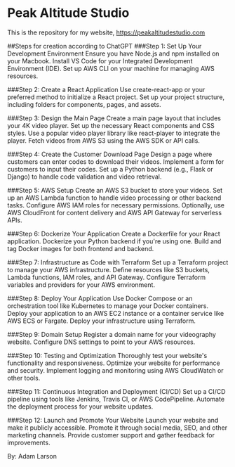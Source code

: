 # Peak Altitude Studio
This is the repository for my website, https://peakaltitudestudio.com

##Steps for creation according to ChatGPT
###Step 1: Set Up Your Development Environment
Ensure you have Node.js and npm installed on your Macbook.
Install VS Code for your Integrated Development Environment (IDE).
Set up AWS CLI on your machine for managing AWS resources.

###Step 2: Create a React Application
Use create-react-app or your preferred method to initialize a React project.
Set up your project structure, including folders for components, pages, and assets.

###Step 3: Design the Main Page
Create a main page layout that includes your 4K video player.
Set up the necessary React components and CSS styles.
Use a popular video player library like react-player to integrate the player.
Fetch videos from AWS S3 using the AWS SDK or API calls.

###Step 4: Create the Customer Download Page
Design a page where customers can enter codes to download their videos.
Implement a form for customers to input their codes.
Set up a Python backend (e.g., Flask or Django) to handle code validation and video retrieval.

###Step 5: AWS Setup
Create an AWS S3 bucket to store your videos.
Set up an AWS Lambda function to handle video processing or other backend tasks.
Configure AWS IAM roles for necessary permissions.
Optionally, use AWS CloudFront for content delivery and AWS API Gateway for serverless APIs.

###Step 6: Dockerize Your Application
Create a Dockerfile for your React application.
Dockerize your Python backend if you're using one.
Build and tag Docker images for both frontend and backend.

###Step 7: Infrastructure as Code with Terraform
Set up a Terraform project to manage your AWS infrastructure.
Define resources like S3 buckets, Lambda functions, IAM roles, and API Gateway.
Configure Terraform variables and providers for your AWS environment.

###Step 8: Deploy Your Application
Use Docker Compose or an orchestration tool like Kubernetes to manage your Docker containers.
Deploy your application to an AWS EC2 instance or a container service like AWS ECS or Fargate.
Deploy your infrastructure using Terraform.

###Step 9: Domain Setup
Register a domain name for your videography website.
Configure DNS settings to point to your AWS resources.

###Step 10: Testing and Optimization
Thoroughly test your website's functionality and responsiveness.
Optimize your website for performance and security.
Implement logging and monitoring using AWS CloudWatch or other tools.

###Step 11: Continuous Integration and Deployment (CI/CD)
Set up a CI/CD pipeline using tools like Jenkins, Travis CI, or AWS CodePipeline.
Automate the deployment process for your website updates.

###Step 12: Launch and Promote Your Website
Launch your website and make it publicly accessible.
Promote it through social media, SEO, and other marketing channels.
Provide customer support and gather feedback for improvements.

By: Adam Larson